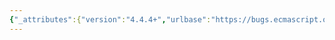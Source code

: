 ```yaml
---
{"_attributes":{"version":"4.4.4+","urlbase":"https://bugs.ecmascript.org/","maintainer":"dherman@mozilla.com"},"bug":{"bug_id":2061,"creation_ts":"2013-10-07 02:31:00 -0700","short_desc":"23.1.*, 23.3.*: Missing full stops","delta_ts":"2013-10-29 09:45:49 -0700","product":"Draft for 6th Edition","component":"editorial issue","version":"Rev 19: September 27, 2013 Draft","rep_platform":"All","op_sys":"All","bug_status":"RESOLVED","resolution":"FIXED","priority":"Normal","bug_severity":"normal","everconfirmed":true,"reporter":{"uid":"andrebargull","name":"André Bargull"},"assigned_to":{"uid":"allen","name":"Allen Wirfs-Brock"},"long_desc":[{"commentid":5848,"comment_count":0,"who":{"uid":"andrebargull","name":"André Bargull"},"bug_when":"2013-10-07 02:31:37 -0700","thetext":"Add full stops to the following algorithm steps:\n\n- 23.1.3.6 Map.prototype.get ( key ), step 8.a\n- 23.1.3.9 Map.prototype.set ( key , value ), step 9\n- 23.3.3.4 WeakMap.prototype.get ( key ), step 7.a\n- 23.3.3.6 WeakMap.prototype.set ( key , value ), step 8"},{"commentid":5869,"comment_count":1,"who":{"uid":"allen","name":"Allen Wirfs-Brock"},"bug_when":"2013-10-08 17:05:57 -0700","thetext":"fixed in rev20 editor's draft"},{"commentid":6103,"comment_count":2,"who":{"uid":"allen","name":"Allen Wirfs-Brock"},"bug_when":"2013-10-29 09:45:49 -0700","thetext":"fixed in rev20 draft, Oct. 28, 2013"}]}}
---
```

